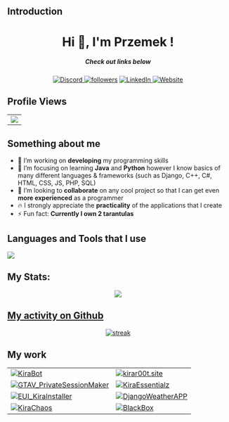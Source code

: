 ## Introduction

<h1 align="center">Hi 👋, I'm Przemek !</h1>
<h5 align="center">Check out links below</h5>

<p align="center">
  <a href="https://discord.com/users/419571860041105410" target="_blank">
  <img alt="Discord" title="Discord" src="https://img.shields.io/badge/-Discord-7289DA?style=for-the-badge&logo=discord&logoColor=white"/>
</a>
  <a href="https://github.com/Kir4R00t"><img alt="followers" title="Follow me on Github" src="https://img.shields.io/github/followers/Kir4R00t?color=236ad3&style=for-the-badge&logo=github&label=Follow"/></a>
  <a href="https://www.linkedin.com/in/przemys%C5%82aw-sadowski-39266b297/"  target="_blank">
  <img alt="LinkedIn" title="LinkedIn" src="https://img.shields.io/badge/-LinkedIn-0077B5?style=for-the-badge&logo=linkedin&logoColor=white"/>
</a>
<a href="https://www.kirar00t.site/">
  <img alt="Website" title=My Website" src="https://img.shields.io/badge/-Website-4CAF50?style=for-the-badge&logo=web&logoColor=white"/>
</a>

 </p>
 
## Profile Views
  <table>
    <tr>
      <td>
         <a href="https://github.com/Kir4R00t"> <img src="https://komarev.com/ghpvc/?username=Kir4R00t&style=for-the-badge&color=brightgreen"> </a>
      </td>
    </tr>
  </table>

## Something about me
- 🔭 I’m working on **developing** my programming skills
- 🌱 I’m focusing on learning **Java** and **Python** however I know basics of many different languages & frameworks (such as Django, C++, C#, HTML, CSS, JS, PHP, SQL) 
- 👯 I’m looking to **collaborate** on any cool project so that I can get even **more experienced** as a programmer
- 🔥 I strongly appreciate the **practicality** of the applications that I create
- ⚡ Fun fact: **Currently I own 2 tarantulas**

## Languages and Tools that I use

<p align="left"> <a href="https://github.com/thinkright20"><img src="https://skillicons.dev/icons?i=java,python,django,cpp,cs,git,linux,php,mysql,postgresql,html,css,js,docker"> </a> </p>

## My Stats:
<p align="center">
<a href="https://github.com/anuraghazra/github-readme-stats"><img align="center" src="https://github-readme-stats.vercel.app/api/top-langs/?username=Kir4R00t&layout=donut&&hide=lua&theme=dark"/>

## My activity on Github

<p align="center">
  <a href="https://github.com/Kir4R00t">      
<img title="stats" alt="streak" src="https://github-readme-streak-stats.herokuapp.com/?user=Kir4R00t&theme=dark&hide_border=true&stroke=f53b3b"/>
</a> 
</p>

## My work

<table>
  <tr>
    <td>
      <a href="https://github.com/Kir4R00t/KiraBot">
        <img src="https://github-readme-stats.vercel.app/api/pin/?username=Kir4R00t&repo=KiraBot&theme=dark" alt="KiraBot">
      </a>
    </td>
    <td>
      <a href="https://github.com/Kir4R00t/kirar00t.site">
        <img src="https://github-readme-stats.vercel.app/api/pin/?username=Kir4R00t&repo=kirar00t.site&theme=dark" alt="kirar00t.site">
      </a>
    </td>
  </tr>
  <tr>
    <td>
      <a href="https://github.com/Kir4R00t/GTAV_PrivateSessionMaker">
        <img src="https://github-readme-stats.vercel.app/api/pin/?username=Kir4R00t&repo=GTAV_PrivateSessionMaker&theme=dark" alt="GTAV_PrivateSessionMaker">
      </a>
    </td>
    <td>
      <a href="https://github.com/Kir4R00t/KiraEssentialz">
        <img src="https://github-readme-stats.vercel.app/api/pin/?username=Kir4R00t&repo=KiraEssentialz&theme=dark" alt="KiraEssentialz">
      </a>
    </td>
  </tr>
  <tr>
    <td>
      <a href="https://github.com/Kir4R00t/EUI_KiraInstaller">
        <img src="https://github-readme-stats.vercel.app/api/pin/?username=Kir4R00t&repo=EUI_KiraInstaller&theme=dark" alt="EUI_KiraInstaller">
      </a>
    </td>
    <td>
      <a href="https://github.com/Kir4R00t/DjangoWeatherAPP">
        <img src="https://github-readme-stats.vercel.app/api/pin/?username=Kir4R00t&repo=DjangoWeatherAPP&theme=dark" alt="DjangoWeatherAPP">
      </a>
    </td>
  </tr>
  <tr>
    <td>
      <a href="https://github.com/Kir4R00t/KiraChaos">
        <img src="https://github-readme-stats.vercel.app/api/pin/?username=Kir4R00t&repo=KiraChaos&theme=dark" alt="KiraChaos">
      </a>
    </td>
    <td>
      <a href="https://github.com/Kir4R00t/BlackBox">
        <img src="https://github-readme-stats.vercel.app/api/pin/?username=Kir4R00t&repo=BlackBox&theme=dark" alt="BlackBox">
      </a>
    </td>
  </tr>
</table>

